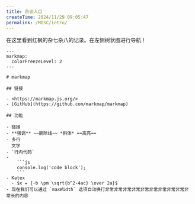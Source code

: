 ```yaml
---
title: 杂谈入口
createTime: 2024/11/29 09:05:47
permalink: /MISC/intro/
---
```


在这里看到红枫的杂七杂八的记录。在左侧树状图进行导航！

````markmap
---
markmap:
  colorFreezeLevel: 2
---

# markmap

## 链接

- <https://markmap.js.org/>
- [GitHub](https://github.com/markmap/markmap)

## 功能

- 链接
- **强调** ~~删除线~~ *斜体* ==高亮==
- 多行
  文字
- `行内代码`
-
    ```js
    console.log('code block');
    ```
- Katex
  - $x = {-b \pm \sqrt{b^2-4ac} \over 2a}$
- 现在我们可以通过 `maxWidth` 选项自动换行非常非常非常非常非常非常非常非常非常非常长的内容
````